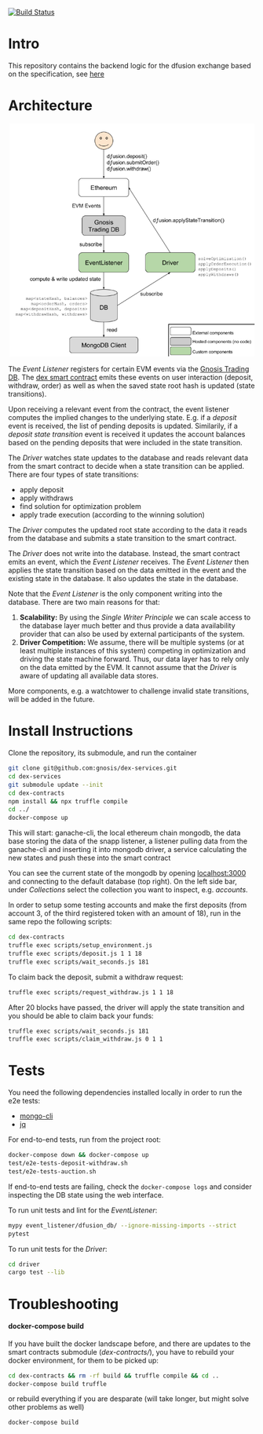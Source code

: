 [![Build Status](https://travis-ci.org/gnosis/dex-services.svg?branch=master)](https://travis-ci.org/gnosis/dex-services)

Intro
=====
This repository contains the backend logic for the dfusion exchange based on the specification, see [here](github.com/gnosis/dex-research)

Architecture
============
<p align="center">
<img src="documentation/architecture.png" alt="dex-services architecture" width="500">
 </p>

The *Event Listener* registers for certain EVM events via the [Gnosis Trading DB](https://github.com/gnosis/pm-trading-db).
The [dex smart contract](https://github.com/gnosis/dex-contracts) emits these events on user interaction (deposit, withdraw, order) as well as when the saved state root hash is updated (state transitions).

Upon receiving a relevant event from the contract, the event listener computes the implied changes to the underlying state. 
E.g. if a *deposit* event is received, the list of pending deposits is updated.
Similarily, if a *deposit state transition* event is received it updates the account balances based on the pending deposits that were included in the state transition.

The *Driver* watches state updates to the database and reads relevant data from the smart contract to decide when a state transition can be applied.
There are four types of state transitions:

- apply deposit
- apply withdraws
- find solution for optimization problem
- apply trade execution (according to the winning solution)

The *Driver* computes the updated root state according to the data it reads from the database and submits a state transition to the smart contract.

The *Driver* does not write into the database.
Instead, the smart contract emits an event, which the *Event Listener* receives. The *Event Listener* then applies the state transition based on the data emitted in the event and the existing state in the database.
It also updates the state in the database.

Note that the *Event Listener* is the only component writing into the database.
There are two main reasons for that:
1. **Scalability:** By using the *Single Writer Principle* we can scale access to the database layer much better and thus provide a data availability provider that can also be used by external participants of the system.
2. **Driver Competition:** We assume, there will be multiple systems (or at least multiple instances of this system) competing in optimization and driving the state machine forward. 
Thus, our data layer has to rely only on the data emitted by the EVM. It cannot assume that the *Driver* is aware of updating all available data stores.

More components, e.g. a watchtower to challenge invalid state transitions, will be added in the future.

Install Instructions
============

Clone the repository, its submodule, and run the container
```bash
git clone git@github.com:gnosis/dex-services.git
cd dex-services
git submodule update --init
cd dex-contracts 
npm install && npx truffle compile 
cd ../
docker-compose up
```

This will start:
ganache-cli, the local ethereum chain
mongodb, the data base storing the data of the snapp
listener, a listener pulling data from the ganache-cli and inserting it into mongodb
driver, a service calculating the new states and push these into the smart contract

You can see the current state of the mongodb by opening [localhost:3000](http://localhost:3000) and connecting to the default database (top right).
On the left side bar, under *Collections* select the collection you want to inspect, e.g. *accounts*.

In order to setup some testing accounts and make the first deposits (from account 3, of the third registered token with an amount of 18), run in the same repo the following scripts:

```bash
cd dex-contracts
truffle exec scripts/setup_environment.js
truffle exec scripts/deposit.js 1 1 18
truffle exec scripts/wait_seconds.js 181
```

To claim back the deposit, submit a withdraw request:

```bash
truffle exec scripts/request_withdraw.js 1 1 18
```

After 20 blocks have passed, the driver will apply the state transition and you should be able to claim back your funds:

```bash
truffle exec scripts/wait_seconds.js 181
truffle exec scripts/claim_withdraw.js 0 1 1
```

Tests
========

You need the following dependencies installed locally in order to run the e2e tests:
- [mongo-cli](https://docs.mongodb.com/manual/installation/)
- [jq](https://stedolan.github.io/jq/)

For end-to-end tests, run from the project root:

```bash
docker-compose down && docker-compose up
test/e2e-tests-deposit-withdraw.sh
test/e2e-tests-auction.sh
```

If end-to-end tests are failing, check the `docker-compose logs` and consider inspecting the DB state using the web interface.

To run unit tests and lint for the *EventListener*:
```bash
mypy event_listener/dfusion_db/ --ignore-missing-imports --strict
pytest
```

To run unit tests for the *Driver*:
```bash
cd driver
cargo test --lib
```

Troubleshooting
============

#### docker-compose build
If you have built the docker landscape before, and there are updates to the smart contracts submodule (*dex-contracts/*), you have to rebuild your docker environment, for them to be picked up:

```bash
cd dex-contracts && rm -rf build && truffle compile && cd ..
docker-compose build truffle
```

or rebuild everything if you are desparate (will take longer, but might solve other problems as well)

```bash
docker-compose build
```

